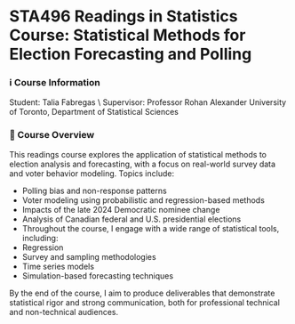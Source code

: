 # STA496 Readings in Statistics Course: Statistical Methods for Election Forecasting and Polling

### ℹ️ Course Information
Student: Talia Fabregas \\
Supervisor: Professor Rohan Alexander
University of Toronto, Department of Statistical Sciences

### 📘 Course Overview
This readings course explores the application of statistical methods to election analysis and forecasting, with a focus on real-world survey data and voter behavior modeling. Topics include:

- Polling bias and non-response patterns
- Voter modeling using probabilistic and regression-based methods
- Impacts of the late 2024 Democratic nominee change
- Analysis of Canadian federal and U.S. presidential elections
- Throughout the course, I engage with a wide range of statistical tools, including:
- Regression
- Survey and sampling methodologies
- Time series models
- Simulation-based forecasting techniques

By the end of the course, I aim to produce deliverables that demonstrate statistical rigor and strong communication, both for professional technical and non-technical audiences.


